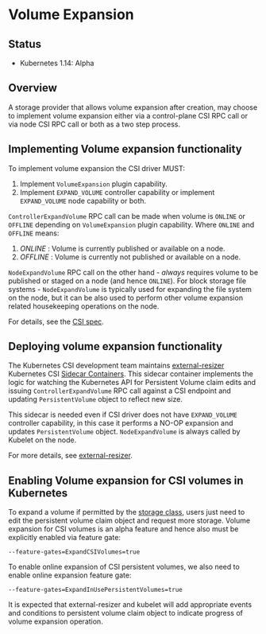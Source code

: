 # Volume Expansion

## Status

* Kubernetes 1.14: Alpha

## Overview

A storage provider that allows volume expansion after creation, may choose to implement volume expansion either via a
control-plane CSI RPC call or via node CSI RPC call or both as a two step process.

## Implementing Volume expansion functionality

To implement volume expansion the CSI driver MUST:

1. Implement `VolumeExpansion` plugin capability.
2. Implement `EXPAND_VOLUME` controller capability or implement `EXPAND_VOLUME` node capability or both.

`ControllerExpandVolume` RPC call can be made when volume is `ONLINE` or `OFFLINE` depending on `VolumeExpansion` plugin
capability. Where `ONLINE` and `OFFLINE` means:

1. *ONLINE* : Volume is currently published or available on a node.
2. *OFFLINE* : Volume is currently not published or available on a node.

`NodeExpandVolume` RPC call on the other hand - *always* requires volume to be published or staged on a node (and hence `ONLINE`).
For block storage file systems - `NodeExpandVolume` is typically used for expanding the file system on the node, but it can be also
used to perform other volume expansion related housekeeping operations on the node.

For details,  see the [CSI spec](https://github.com/container-storage-interface/spec/blob/master/spec.md).

## Deploying volume expansion functionality

The Kubernetes CSI development team maintains [external-resizer](external-resizer.md) Kubernetes CSI [Sidecar Containers](sidecar-containers.md).
This sidecar container implements the logic for watching the Kubernetes API for Persistent Volume claim edits and issuing `ControllerExpandVolume` RPC call against a CSI endpoint and updating `PersistentVolume` object to reflect new size.

This sidecar is needed even if CSI driver does not have `EXPAND_VOLUME` controller capability, in this case it performs a NO-OP expansion and updates `PersistentVolume` object. `NodeExpandVolume` is always called by Kubelet on the node.

For more details, see [external-resizer](external-resizer.md).


## Enabling Volume expansion for CSI volumes in Kubernetes

To expand a volume if permitted by the [storage class](https://kubernetes.io/docs/concepts/storage/persistent-volumes/#expanding-persistent-volumes-claims), users just need to edit the persistent volume claim object and request more storage. Volume expansion for CSI volumes is an alpha feature and hence
also must be explicitly enabled via feature gate:

```
--feature-gates=ExpandCSIVolumes=true
```

To enable online expansion of CSI persistent volumes, we also need to enable online expansion feature gate:

```
--feature-gates=ExpandInUsePersistentVolumes=true
```

It is expected that external-resizer and kubelet will add appropriate events and conditions to persistent volume claim object to indicate
progress of volume expansion operation.

